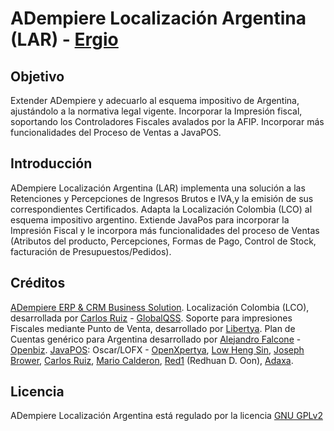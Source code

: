 ﻿ADempiere Localización Argentina (LAR) -  [Ergio]
===============================================


Objetivo
---------
Extender ADempiere y adecuarlo al esquema impositivo de Argentina, ajustándolo a la normativa legal vigente. Incorporar la Impresión fiscal, soportando los Controladores Fiscales avalados por la AFIP. Incorporar más funcionalidades del Proceso de Ventas a JavaPOS. 


Introducción
------------
ADempiere Localización Argentina (LAR) implementa una solución a las Retenciones y Percepciones de Ingresos Brutos e IVA,y la emisión de sus correspondientes Certificados.
Adapta la Localización Colombia (LCO) al esquema impositivo argentino. 
Extiende JavaPos para incorporar la Impresión Fiscal y le incorpora más funcionalidades del proceso de Ventas (Atributos del producto, Percepciones, Formas de Pago, Control de Stock, facturación de Presupuestos/Pedidos).






Créditos
---------
[ADempiere ERP & CRM Business Solution].
Localización Colombia (LCO), desarrollada por [Carlos Ruiz] - [GlobalQSS].
Soporte para impresiones Fiscales mediante Punto de Venta, desarrollado por [Libertya].
Plan de Cuentas genérico para Argentina desarrollado por [Alejandro Falcone] - [Openbiz].
[JavaPOS]: Oscar/LOFX - [OpenXpertya], [Low Heng Sin], [Joseph Brower], [Carlos Ruiz], [Mario Calderon], [Red1] (Redhuan D. Oon), [Adaxa].


Licencia
-------
ADempiere Localización Argentina está regulado por la licencia [GNU GPLv2]



[GNU GPLv2]: http://www.gnu.org/licenses/gpl-2.0.html
[ADempiere ERP & CRM Business Solution]: http://www.adempiere.org
[GlobalQSS]: http://globalqss.com/portal/index.php?lang=es
[Libertya]:  http://www.libertya.org
[Openbiz]: http://openbiz.com.ar
[Adaxa]: http://www.adaxa.com/
[Red1]: http://www.adempiere.com/User:Red1
[JavaPOS]: http://www.adempiere.com/Java_POS
[OpenXpertya]: http://www.openxpertya.org/
[Low Heng Sin]: http://www.adempiere.com/User:Hengsin
[Carlos Ruiz]: http://www.adempiere.com/User:CarlosRuiz
[Mario Calderon]: http://www.adempiere.com/User:Mar_cal_westf
[Alejandro Falcone]: http://www.adempiere.com/User:Afalcone
[Joseph Brower]: http://www.adempiere.com/User:Joseph.brower
[Ergio]: http://www.ergio.com.ar
